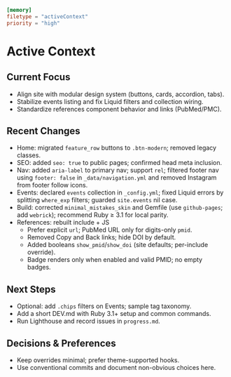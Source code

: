 ```toml
[memory]
filetype = "activeContext"
priority = "high"
```

# Active Context

## Current Focus
- Align site with modular design system (buttons, cards, accordion, tabs).
- Stabilize events listing and fix Liquid filters and collection wiring.
- Standardize references component behavior and links (PubMed/PMC).

## Recent Changes
- Home: migrated `feature_row` buttons to `.btn-modern`; removed legacy classes.
- SEO: added `seo: true` to public pages; confirmed head meta inclusion.
- Nav: added `aria-label` to primary nav; support `rel`; filtered footer nav
  using `footer: false` in `_data/navigation.yml` and removed Instagram from
  footer follow icons.
- Events: declared `events` collection in `_config.yml`; fixed Liquid errors by
  splitting `where_exp` filters; guarded `site.events` nil case.
- Build: corrected `minimal_mistakes_skin` and Gemfile (use `github-pages`; add
  `webrick`); recommend Ruby ≥ 3.1 for local parity.
- References: rebuilt include + JS
  - Prefer explicit `url`; PubMed URL only for digits-only `pmid`.
  - Removed Copy and Back links; hide DOI by default.
  - Added booleans `show_pmid`/`show_doi` (site defaults; per-include override).
  - Badge renders only when enabled and valid PMID; no empty badges.

## Next Steps
- Optional: add `.chips` filters on Events; sample tag taxonomy.
- Add a short DEV.md with Ruby 3.1+ setup and common commands.
- Run Lighthouse and record issues in `progress.md`.

## Decisions & Preferences
- Keep overrides minimal; prefer theme-supported hooks.
- Use conventional commits and document non-obvious choices here.

